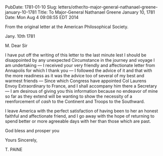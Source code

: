 PubDate: 1781-01-10
Slug: letters/other/to-major-general-nathanael-greene-january-10-1781
Title: To Major-General Nathanael Greene  January 10, 1781
Date: Mon Aug  4 09:08:55 EDT 2014

   From the original letter at the American Philosophical Society.
   
   Jany. 10th 1781

   M. Dear Sir

   I have put off the writing of this letter to the last minute lest I should
   be disappointed by any unexpected Circumstance in the journey and voyage I
   am undertaking &mdash; I received your very friendly and affectionate letter from
   Annapolis for which I thank you &mdash; I followed the advice of it and that with
   the more readiness as it was the advice too of several of my best and
   warmest friends &mdash; Since which Congress have appointed Col Laurens Envoy
   Extraordinary to France, and I shall accompany him there a Secretary &mdash; I
   am desirous of giving you this information because no endeavor of mine
   so far as they extend will be wanting to show the necessity of a
   reenforcement of *cash* to the Continent and Troops to the Southward.

   I leave America with the perfect satisfaction of having been to her an
   honest faithful and affectionate friend, and I go away with the hope of
   returning to spend better or more agreeable days with her than those which
   are past.

   God bless and prosper you

   Yours Sincerely,

   T. PAINE
